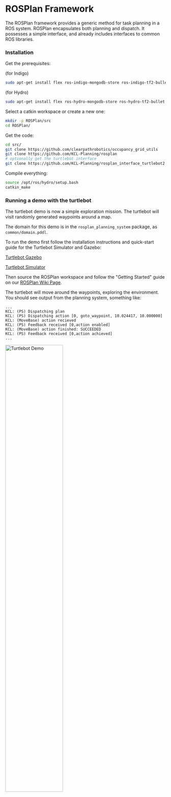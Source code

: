 ROSPlan Framework
=================

The ROSPlan framework provides a generic method for task planning in a ROS system. ROSPlan encapsulates both planning and dispatch. It possesses a simple interface, and already includes interfaces to common ROS libraries.

### Installation

Get the prerequisites:

(for Indigo)
```sh
sudo apt-get install flex ros-indigo-mongodb-store ros-indigo-tf2-bullet freeglut3-dev
```
(for Hydro)
```sh
sudo apt-get install flex ros-hydro-mongodb-store ros-hydro-tf2-bullet freeglut3-dev
```
Select a catkin workspace or create a new one:
```sh
mkdir -p ROSPlan/src
cd ROSPlan/
```
Get the code:
```sh
cd src/
git clone https://github.com/clearpathrobotics/occupancy_grid_utils
git clone https://github.com/KCL-Planning/rosplan
# optionally get the turtlebot interface
git clone https://github.com/KCL-Planning/rosplan_interface_turtlebot2
```
Compile everything:
```sh
source /opt/ros/hydro/setup.bash
catkin_make
```

### Running a demo with the turtlebot

The turtlebot demo is now a simple exploration mission. The turtlebot will visit randomly generated waypoints around a map.

The domain for this demo is in the `rosplan_planning_system` package, as `common/domain.pddl`.

To run the demo first follow the installation instructions and quick-start guide for the Turtlebot Simulator and Gazebo:

[Turtlebot Gazebo](http://wiki.ros.org/turtlebot_gazebo) 

[Turtlebot Simulator](http://wiki.ros.org/turtlebot_simulator) 

Then source the ROSPlan workspace and follow the "Getting Started" guide on our [ROSPlan Wiki Page](https://github.com/KCL-Planning/ROSPlan/wiki).

The turtlebot will move around the waypoints, exploring the environment. You should see output from the planning system, something like:
```
...
KCL: (PS) Dispatching plan
KCL: (PS) Dispatching action [0, goto_waypoint, 10.024417, 10.000000]
KCL: (MoveBase) action recieved
KCL: (PS) Feedback received [0,action enabled]
KCL: (MoveBase) action finished: SUCCEEDED
KCL: (PS) Feedback received [0,action achieved]
...
```
<img src="http://cdn.makeagif.com/media/5-27-2015/kSJr9g.gif" alt="Turtlebot Demo" width="60%"/>
